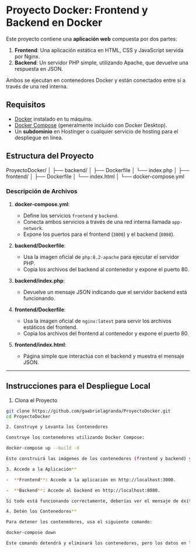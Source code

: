 # Proyecto Docker: Frontend y Backend en Docker

Este proyecto contiene una **aplicación web** compuesta por dos partes:
1. **Frontend**: Una aplicación estática en HTML, CSS y JavaScript servida por Nginx.
2. **Backend**: Un servidor PHP simple, utilizando Apache, que devuelve una respuesta en JSON.

Ambos se ejecutan en contenedores Docker y están conectados entre sí a través de una red interna.

## Requisitos

- [Docker](https://www.docker.com/products/docker-desktop) instalado en tu máquina.
- [Docker Compose](https://docs.docker.com/compose/) (generalmente incluido con Docker Desktop).
- Un **subdominio** en Hostinger o cualquier servicio de hosting para el despliegue en línea.

## Estructura del Proyecto

ProyectoDocker/
│
├── backend/
│   ├── Dockerfile
│   └── index.php
│
├── frontend/
│   ├── Dockerfile
│   └── index.html
│
└── docker-compose.yml

### Descripción de Archivos

1. **docker-compose.yml**:
   - Define los servicios `frontend` y `backend`.
   - Conecta ambos servicios a través de una red interna llamada `app-network`.
   - Expone los puertos para el frontend (`3000`) y el backend (`8080`).

2. **backend/Dockerfile**:
   - Usa la imagen oficial de `php:8.2-apache` para ejecutar el servidor PHP.
   - Copia los archivos del backend al contenedor y expone el puerto 80.

3. **backend/index.php**:
   - Devuelve un mensaje JSON indicando que el servidor backend está funcionando.

4. **frontend/Dockerfile**:
   - Usa la imagen oficial de `nginx:latest` para servir los archivos estáticos del frontend.
   - Copia los archivos del frontend al contenedor y expone el puerto 80.

5. **frontend/index.html**:
   - Página simple que interactúa con el backend y muestra el mensaje JSON.

---

## Instrucciones para el Despliegue Local

1. Clona el Proyecto

```bash
git clone https://github.com/gaabrielagranda/ProyectoDocker.git
cd ProyectoDocker

2. Construye y Levanta los Contenedores

Construye los contenedores utilizando Docker Compose:

docker-compose up --build -d

Esto construirá las imágenes de los contenedores (frontend y backend) y los iniciará en segundo plano.

3. Accede a la Aplicación**

-  **Frontend**: Accede a la aplicación en http://localhost:3000.

-  **Backend**: Accede al backend en http://localhost:8080.

Si todo está funcionando correctamente, deberías ver el mensaje de éxito tanto en el frontend como en el backend.

4. Detén los Contenedores**

Para detener los contenedores, usa el siguiente comando:

docker-compose down

Este comando detendrá y eliminará los contenedores, pero los datos en las imágenes no se perderán.